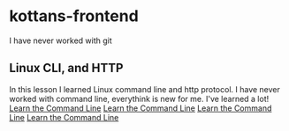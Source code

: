 # kottans-frontend
I have never worked with git

## Linux CLI, and HTTP
In this lesson I learned Linux command line and http protocol. I have never worked with command line, everythink is new for me. I've learned a lot!
[Learn the Command Line](task_linux_cli/Learn_the_Command_Line(1).PNG)
[Learn the Command Line](task_linux_cli/Learn_the_Command_Line(2).PNG)
[Learn the Command Line](task_linux_cli/Learn_the_Command_Line(3).PNG)
[Learn the Command Line](task_linux_cli/Learn_the_Command_Line(4).PNG)
